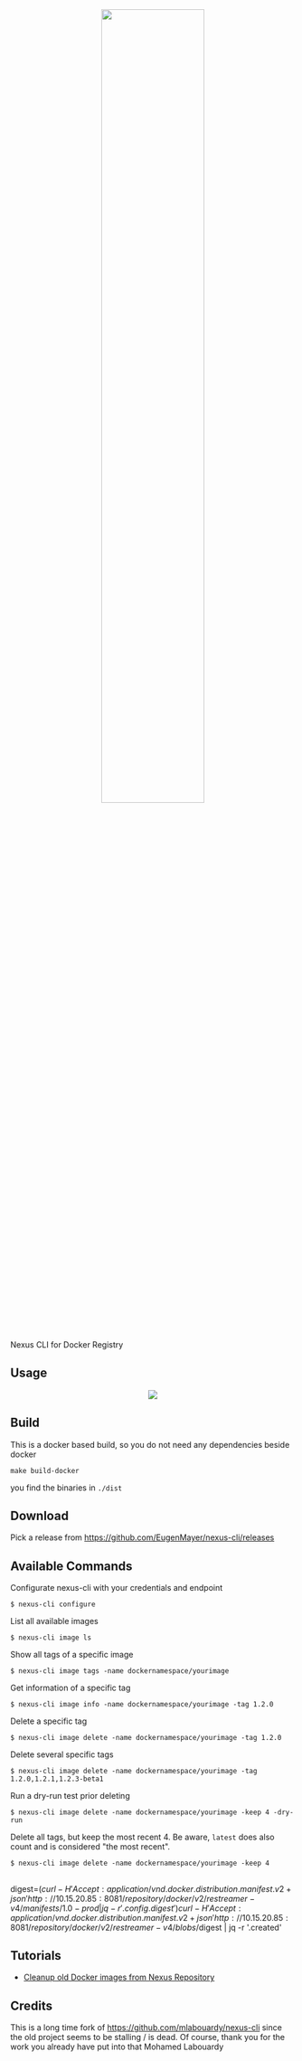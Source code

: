 <div align="center">
<img src="logo.png" width="60%"/>
</div>

Nexus CLI for Docker Registry

## Usage

<div align="center">
<img src="example.png"/>
</div>

## Build

This is a docker based build, so you do not need any dependencies beside docker

```console
make build-docker
```

you find the binaries in `./dist`

## Download

Pick a release from https://github.com/EugenMayer/nexus-cli/releases

## Available Commands

Configurate nexus-cli with your credentials and endpoint
```
$ nexus-cli configure
```

List all available images
```
$ nexus-cli image ls
```

Show all tags of a specific image
```
$ nexus-cli image tags -name dockernamespace/yourimage
```

Get information of a specific tag
```
$ nexus-cli image info -name dockernamespace/yourimage -tag 1.2.0
```

Delete a specific tag
```
$ nexus-cli image delete -name dockernamespace/yourimage -tag 1.2.0
```

Delete several specific tags
```
$ nexus-cli image delete -name dockernamespace/yourimage -tag 1.2.0,1.2.1,1.2.3-beta1
```

Run a dry-run test prior deleting
```
$ nexus-cli image delete -name dockernamespace/yourimage -keep 4 -dry-run
```


Delete all tags, but keep the most recent 4. Be aware, `latest` does also count and is considered "the most recent".
```
$ nexus-cli image delete -name dockernamespace/yourimage -keep 4
```

##
digest=$(curl -H 'Accept: application/vnd.docker.distribution.manifest.v2+json'  http://10.15.20.85:8081/repository/docker/v2/restreamer-v4/manifests/1.0-prod  | jq -r '.config.digest')
curl  -H 'Accept: application/vnd.docker.distribution.manifest.v2+json'   http://10.15.20.85:8081/repository/docker/v2/restreamer-v4/blobs/$digest  | jq -r '.created'



## Tutorials

* [Cleanup old Docker images from Nexus Repository](http://www.blog.labouardy.com/cleanup-old-docker-images-from-nexus-repository/)

## Credits

This is a long time fork of https://github.com/mlabouardy/nexus-cli since the old project seems to be stalling / is dead.
Of course, thank you for the work you already have put into that Mohamed Labouardy
